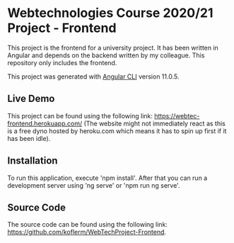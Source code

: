 # Webtechnologies Course 2020/21 Project - Frontend

This project is the frontend for a university project. It has been written in Angular and depends on the backend written by my colleague. This repository only includes the frontend.

This project was generated with [Angular CLI](https://github.com/angular/angular-cli) version 11.0.5.

## Live Demo

This project can be found using the following link: https://webtec-frontend.herokuapp.com/ (The website might not immediately react as this is a free dyno hosted by heroku.com which means it has to spin up first if it has been idle).

## Installation

To run this application, execute 'npm install'. After that you can run a development server using 'ng serve' or 'npm run ng serve'.

## Source Code

The source code can be found using the following link: https://github.com/koflerm/WebTechProject-Frontend.